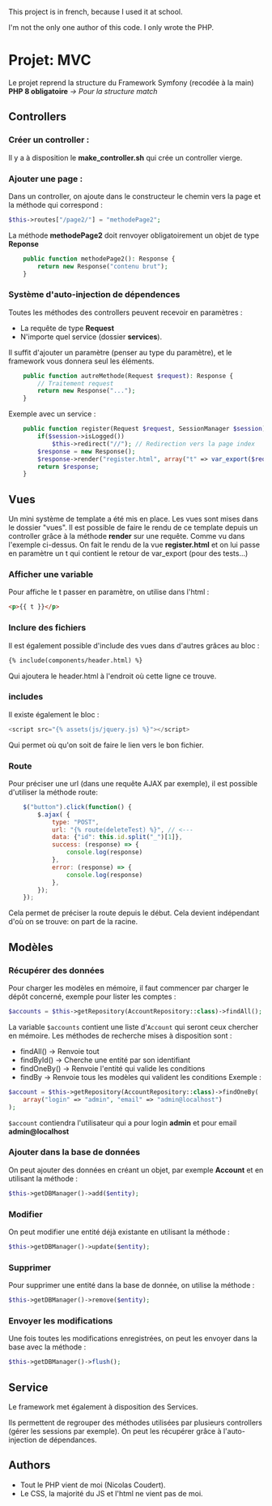 This project is in french, because I used it at school. 

I'm not the only one author of this code. I only wrote the PHP.

# Projet: MVC
Le projet reprend la structure du Framework Symfony (recodée à la main)
**PHP 8 obligatoire** *-> Pour la structure match*
## Controllers

### Créer un controller :
Il y a à disposition le **make_controller.sh** qui crée un controller vierge.

### Ajouter une page :
Dans un controller, on ajoute dans le constructeur le chemin vers la page et la méthode qui correspond  :
```php
$this->routes["/page2/"] = "methodePage2";
```

La méthode **methodePage2** doit renvoyer obligatoirement un objet de type **Reponse**
````php
    public function methodePage2(): Response {
        return new Response("contenu brut");
    }
````

### Système d'auto-injection de dépendences
Toutes les méthodes des controllers peuvent recevoir en paramètres :
* La requête de type **Request**
* N'importe quel service (dossier **services**).

Il suffit d'ajouter un paramètre (penser au type du paramètre), et le framework vous donnera seul les éléments.
```php
    public function autreMethode(Request $request): Response {
        // Traitement request
        return new Response("...");
    }
```

Exemple avec un service :
```php
    public function register(Request $request, SessionManager $session): Response {
        if($session->isLogged())
            $this->redirect("//"); // Redirection vers la page index
        $response = new Response();
        $response->render("register.html", array("t" => var_export($request->getURIParam("id"), true)));
        return $response;
    }
```

## Vues
Un mini système de template a été mis en place. Les vues sont mises dans le dossier "vues".
Il est possible de faire le rendu de ce template depuis un controller grâce à la méthode **render** sur une requête.
Comme vu dans l'exemple ci-dessus. On fait le rendu de la vue **register.html** et on lui passe en paramètre un 
t qui contient le retour de var_export (pour des tests...)
### Afficher une variable
Pour affiche le t passer en paramètre, on utilise dans l'html :
````html
<p>{{ t }}</p>
````

### Inclure des fichiers
Il est également possible d'include des vues dans d'autres grâces au bloc : 
````html
{% include(components/header.html) %}
````
Qui ajoutera le header.html à l'endroit où cette ligne ce trouve.

### includes
Il existe également le bloc : 
```js
<script src="{% assets(js/jquery.js) %}"></script>
```

Qui permet où qu'on soit de faire le lien vers le bon fichier.

### Route
Pour préciser une url (dans une requête AJAX par exemple),
il est possible d'utiliser la méthode route:
```js
    $("button").click(function() {
        $.ajax( {
            type: "POST",
            url: "{% route(deleteTest) %}", // <---
            data: {"id": this.id.split("_")[1]},
            success: (response) => {
                console.log(response)
            },
            error: (response) => {
                console.log(response)
            },
        });
    });
```
Cela permet de préciser la route depuis le début. Cela devient indépendant d'où on se trouve: on part de la racine.


## Modèles
### Récupérer des données
Pour charger les modèles en mémoire, il faut commencer par charger le dépôt concerné, exemple pour lister les comptes :
```php
$accounts = $this->getRepository(AccountRepository::class)->findAll();
```
La variable `$accounts` contient une liste d'`Account` qui seront ceux chercher en mémoire.
Les méthodes de recherche mises à disposition sont :
* findAll() -> Renvoie tout
* findById() -> Cherche une entité par son identifiant
* findOneBy() -> Renvoie l'entité qui valide les conditions
* findBy -> Renvoie tous les modèles qui valident les conditions
Exemple :
```php
$account = $this->getRepository(AccountRepository::class)->findOneBy(
    array("login" => "admin", "email" => "admin@localhost")
);
```
`$account` contiendra l'utilisateur qui a pour login **admin** et pour email **admin@localhost**

### Ajouter dans la base de données
On peut ajouter des données en créant un objet, par exemple **Account** et en utilisant la méthode :
```php
$this->getDBManager()->add($entity);
```

### Modifier
On peut modifier une entité déjà existante en utilisant la méthode :
```php
$this->getDBManager()->update($entity);
```

### Supprimer
Pour supprimer une entité dans la base de donnée, on utilise la méthode :

```php
$this->getDBManager()->remove($entity);
```

### Envoyer les modifications
Une fois toutes les modifications enregistrées, on peut les envoyer dans la base avec la méthode :
```php
$this->getDBManager()->flush();
```

## Service
Le framework met également à disposition des Services. 

Ils permettent de regrouper des méthodes utilisées par plusieurs controllers (gérer les sessions par exemple).
On peut les récupérer grâce à l'auto-injection de dépendances.

## Authors
 * Tout le PHP vient de moi (Nicolas Coudert).
 * Le CSS, la majorité du JS et l'html ne vient pas de moi.
